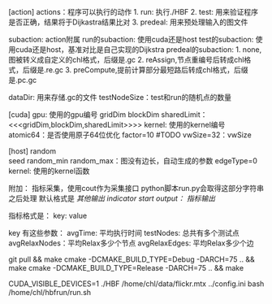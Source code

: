 [action]
actions：程序可以执行的动作
    1. run: 执行./HBF
    2. test: 用来验证程序是否正确，结果将于Dijkastra结果比对
    3. predeal: 用来预处理输入的图文件

subaction: action附属
    run的subaction:
        使用cuda还是host
    test的subaction:
        使用cuda还是host，基准对比是自己实现的Dijkstra
    predeal的subaction:
        1. none,图被转义成自定义的chl格式，后缀是.gc
        2. reAssign,节点重编号后转成chl格式，后缀是.re.gc
        3. preCompute,提前计算部分最短路后转成chl格式，后缀是.pc.gc
        
dataDir: 用来存储.gc的文件
testNodeSize：test和run的随机点的数量

[cuda]
gpu: 使用的gpu编号
gridDim
blockDim
sharedLimit：<<<gridDim,blockDim,sharedLimit>>>>
kernel: 使用的kernel编号
atomic64：是否使用原子64位优化
factor=10 #TODO
vwSize=32：vwSize

[host]
random  
seed
random_min
random_max：图没有边长，自动生成的参数
edgeType=0
kernel: 使用的kernel函数

附加：
指标采集，使用cout作为采集接口
python脚本run.py会取得这部分字符串之后处理
默认格式是
*其他输出*
*indicator start output：*
*指标输出*

指标格式是：
key: value

key 有这些参数：
avgTime: 平均执行时间
testNodes: 总共有多个测试点
avgRelaxNodes：平均Relax多少个节点
avgRelaxEdges: 平均Relax多少个边

git pull && make
cmake -DCMAKE_BUILD_TYPE=Debug -DARCH=75 .. && make
cmake -DCMAKE_BUILD_TYPE=Release -DARCH=75 .. && make

CUDA_VISIBLE_DEVICES=1 ./HBF /home/chl/data/flickr.mtx ../config.ini
bash /home/chl/hbfrun/run.sh